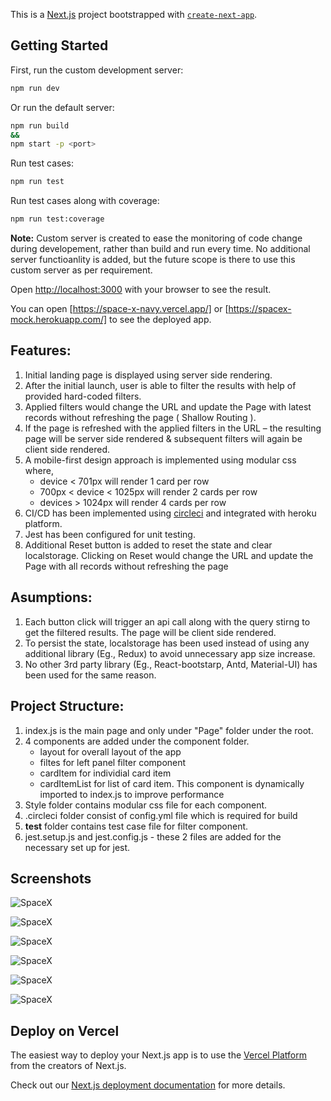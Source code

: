 This is a [Next.js](https://nextjs.org/) project bootstrapped with [`create-next-app`](https://github.com/vercel/next.js/tree/canary/packages/create-next-app).

## Getting Started

First, run the custom development server:

```bash
npm run dev
```

Or run the default server:

```bash
npm run build 
&&
npm start -p <port>
```

Run test cases:

```bash
npm run test
```

Run test cases along with coverage:

```bash
npm run test:coverage
```

**Note:** Custom server is created to ease the monitoring of code change during developement, rather than build and run every time. No additional server functioanlity is added, but the future scope is there to use this custom server as per requirement.

Open [http://localhost:3000](http://localhost:3000) with your browser to see the result.

You can open [https://space-x-navy.vercel.app/] or [https://spacex-mock.herokuapp.com/] to see the deployed app.

## Features:
1. Initial landing page is displayed using server side rendering.
2. After the initial launch, user is able to filter the results with help of provided hard-coded filters. 
3. Applied filters would change the URL and update the Page with latest records without refreshing the page ( Shallow Routing ).
4. If the page is refreshed with the applied filters in the URL – the resulting page will be server side rendered & subsequent filters will again be client side rendered.
5. A mobile-first design approach is implemented using modular css where,
    - device < 701px will render 1 card per row
    - 700px < device < 1025px will render 2 cards per row
    - devices > 1024px will render 4 cards per row
6. CI/CD has been implemented using [circleci](https://circleci.com/docs/2.0/deployment-integrations/#section=deployment) and integrated with heroku platform.
7. Jest has been configured for unit testing.
8. Additional Reset button is added to reset the state and clear localstorage. Clicking on Reset would change the URL and update the Page with all records without refreshing the page
    

## Asumptions:
1. Each button click will trigger an api call along with the query stirng to get the filtered results. The page will be client side rendered.  
2. To persist the state, localstorage has been used instead of using any additional library (Eg., Redux) to avoid unnecessary app size increase.
3. No other 3rd party library (Eg., React-bootstarp, Antd, Material-UI) has been used for the same reason.

## Project Structure:
1. index.js is the main page and only under "Page" folder under the root.
2. 4 components are added under the component folder.
    - layout for overall layout of the app
    - filtes for left panel filter component
    - cardItem for individial card item
    - cardItemList for list of card item. This component is dynamically imported to index.js to improve performance
3. Style folder contains modular css file for each component.   
4. .circleci folder consist of config.yml file which is required for build
5. __test__ folder contains test case file for filter component.
6. jest.setup.js and jest.config.js - these 2 files are added for the necessary set up for jest.


## Screenshots

![SpaceX](/public/SS_desktop1.png?raw=true "Desktop View")

![SpaceX](/public/SS_desktop2.png?raw=true "Desktop View With Filter Applied")

![SpaceX](/public/SS_tab1.png?raw=true "Tab View")

![SpaceX](/public/SS_mobile1.png?raw=true "Mobile View - Filter")

![SpaceX](/public/SS_mobile2.png?raw=true "Mobile View - Card")

![SpaceX](/public/SS_DesktopLighthouseScore.png?raw=true "Mobile View - Card")


## Deploy on Vercel

The easiest way to deploy your Next.js app is to use the [Vercel Platform](https://vercel.com/import?utm_medium=default-template&filter=next.js&utm_source=create-next-app&utm_campaign=create-next-app-readme) from the creators of Next.js.

Check out our [Next.js deployment documentation](https://nextjs.org/docs/deployment) for more details.
